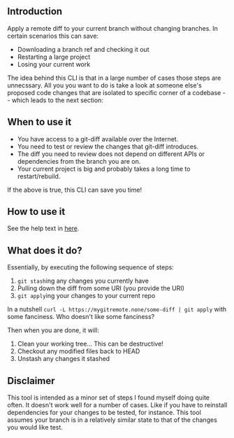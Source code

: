 ## Introduction

Apply a remote diff to your current branch without changing branches. In certain scenarios this can
save:

- Downloading a branch ref and checking it out
- Restarting a large project
- Losing your current work

The idea behind this CLI is that in a large number of cases those steps are unnecssary. All you you want to do is take a look at someone else's proposed code changes that are isolated to specific corner of a codebase -- which leads to the next section:

## When to use it

* You have access to a git-diff available over the Internet.
* You need to test or review the changes that git-diff introduces.
* The diff you need to review does not depend on different APIs or dependencies from the branch you are on.
* Your current project is big and probably takes a long time to restart/rebuild.

If the above is true, this CLI can save you time!

## How to use it

See the help text in <a href="./source/main.ts">here</a>.

## What does it do?

Essentially, by executing the following sequence of steps:

1. `git stash`ing any changes you currently have
2. Pulling down the diff from some URI (you provide the URI)
3. `git apply`ing your changes to your current repo

In a nutshell `curl -L https://mygitremote.none/some-diff | git apply` with some fanciness. Who doesn't like some fanciness?

Then when you are done, it will:

1. Clean your working tree... This can be destructive!
2. Checkout any modified files back to HEAD
3. Unstash any changes it stashed


## Disclaimer

This tool is intended as a minor set of steps I found myself doing quite often. It doesn't work well for a number of cases. Like if you have to reinstall dependencies for your changes to be tested, for instance. This tool assumes your branch is in a relatively similar state to that of the changes you would like test.
